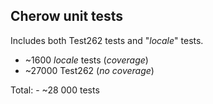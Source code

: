 ## Cherow unit tests

Includes both Test262 tests and "*locale*" tests.

- ~1600 *locale* tests (*coverage*)
- ~27000 Test262 (*no coverage*)

Total: - ~28 000 tests